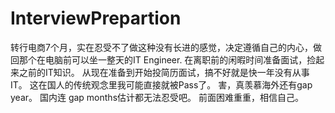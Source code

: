 # InterviewPrepartion
转行电商7个月，实在忍受不了做这种没有长进的感觉，决定遵循自己的内心，做回那个在电脑前可以坐一整天的IT Engineer.
在离职前的闲暇时间准备面试，捡起来之前的IT知识。
从现在准备到开始投简历面试，搞不好就是快一年没有从事IT。
这在国人的传统观念里我可能直接就被Pass了。
害，真羡慕海外还有gap year。
国内连 gap months估计都无法忍受吧。
前面困难重重，相信自己。
